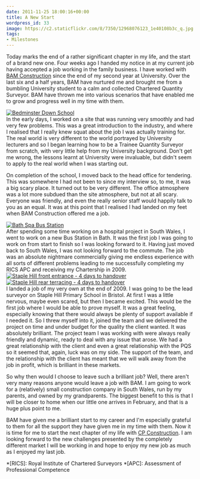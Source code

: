 ```yaml
---
date: 2011-11-25 18:00:16+00:00
title: A New Start
wordpress_id: 33
image: https://c2.staticflickr.com/8/7350/12968076123_1e40108b3c_q.jpg
tags:
- Milestones
---
```


Today marks the end of a rather significant chapter in my life, and the start of a brand new one. 
Four weeks ago I handed my notice in at my current job having accepted a job working in the family 
business. I have worked with [BAM Construction][bam] since the end of my second year at University. 
Over the last six and a half years, BAM have nurtured me and brought me from a bumbling University 
student to a calm and collected Chartered Quantity Surveyor. BAM have thrown me into various 
scenarios that have enabled me to grow and progress well in my time with them.

<div class="flickr image alignright"><span><a title="Bedminster Down School" href="http://farm3.static.flickr.com/2268/12968074903_265639868d_b.jpg" class="image"><img src="http://farm3.static.flickr.com/2268/12968074903_265639868d_q.jpg" alt="Bedminster Down School" /></a><a title="View on Flickr" href="https://www.flickr.com/photos/richard-perry/12968074903/" class="flickrlink"> </a></span></div>
In the early days, I worked on a site that was running very smoothly and had very few problems. This
was a great introduction to the industry, and where I realised that I really knew squat about the
job I was actually training for. The real world is very different to the world portrayed by
University lecturers and so I began learning how to be a Trainee Quantity Surveyor from scratch,
with very little help from my University background. Don't get me wrong, the lessons learnt at
University were invaluable, but didn't seem to apply to the real world when I was starting out.

On completion of the school, I moved back to the head office for tendering. This was somewhere I 
had not been to since my interview so, to me, it was a big scary place. It turned out to be very 
different. The office atmosphere was a lot more subdued than the site atmosphere, but not at all 
scary. Everyone was friendly, and even the really senior staff would happily talk to you as an 
equal. It was at this point that I realised I had landed on my feet when BAM Construction offered 
me a job.

<div class="flickr image alignleft"><span><a title="Bath Spa Bus Station" href="http://farm8.static.flickr.com/7441/12968074783_179ef85225_b.jpg" class="image"><img src="http://farm8.static.flickr.com/7441/12968074783_179ef85225_q.jpg" alt="Bath Spa Bus Station" /></a><a title="View on Flickr" href="https://www.flickr.com/photos/richard-perry/12968074783/" class="flickrlink"> </a></span></div>
After spending some time working on a hospital project in South Wales, I went to work on a new Bus
Station in Bath. It was the first job I was going to work on from start to finish so I was looking
forward to it. Having just moved back to South Wales, I was not looking forward to the commute. The
job was an absolute nightmare commercially giving me endless experience with all sorts of different
problems leading to me successfully completing my RICS APC and receiving my Chartership in 2009.

<div class="flickr image alignright"><span><a title="Staple Hill front entrance - 4 days to handover" href="http://farm8.static.flickr.com/7350/12968076123_1e40108b3c_b.jpg" class="image"><img src="http://farm8.static.flickr.com/7350/12968076123_1e40108b3c_q.jpg" alt="Staple Hill front entrance - 4 days to handover" /></a><a title="View on Flickr" href="https://www.flickr.com/photos/richard-perry/12968076123/" class="flickrlink"> </a></span></div>
<div class="flickr image alignright" style="clear:right"><span><a title="Staple Hill rear terracing - 4 days to handover" href="http://farm8.static.flickr.com/7437/12968074373_f92fe4a108_b.jpg" class="image"><img src="http://farm8.static.flickr.com/7437/12968074373_f92fe4a108_q.jpg" alt="Staple Hill rear terracing - 4 days to handover" /></a><a title="View on Flickr" href="https://www.flickr.com/photos/richard-perry/12968074373/" class="flickrlink"> </a></span></div>
I landed a job of my very own at the end of 2009. I was going to be the lead surveyor on Staple Hill
Primary School in Bristol. At first I was a little nervous, maybe even scared, but then I became
excited. This would be the first job where I would be able to prove myself. It was a great feeling,
especially knowing that there would always be plenty of support available if I needed it. So I threw
myself into it, joined the team and we delivered the project on time and under budget for the
quality the client wanted. It was absolutely brilliant. The project team I was working with were
always really friendly and dynamic, ready to deal with any issue that arose. We had a great
relationship with the client and even a great relationship with the PQS so it seemed that, again,
luck was on my side. The support of the team, and the relationship with the client has meant that we
will walk away from the job in profit, which is brilliant in these markets.

So why then would I choose to leave such a brilliant job? Well, there aren't very many reasons
anyone would leave a job with BAM. I am going to work for a (relatively) small construction company
in South Wales, run by my parents, and owned by my grandparents. The biggest benefit to this is that
I will be closer to home when our little one arrives in February, and that is a huge plus point to
me.

BAM have given me a brilliant start to my career and I'm especially grateful to them for all the
support they have given me in my time with them. Now it is time for me to start the next chapter of
my life with [CP Construction][cpc]. I am looking forward to the new challenges presented by the
completely different market I will be working in and hope to enjoy my new job as much as I enjoyed
my last job.

[bam]: //www.bam.co.uk "BAM Construction"
[cpc]: //www.cpconstruction.co.uk "CP Construction"

*[RICS]: Royal Institute of Chartered Surveyors
*[APC]: Assessment of Professional Competence